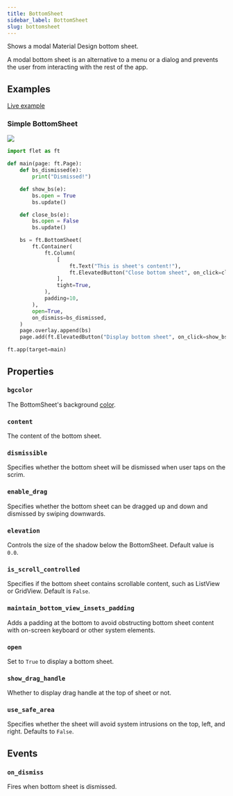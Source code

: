 ```yaml
---
title: BottomSheet
sidebar_label: BottomSheet
slug: bottomsheet
---
```


Shows a modal Material Design bottom sheet.

A modal bottom sheet is an alternative to a menu or a dialog and prevents the user from interacting with the rest of the app.

## Examples

[Live example](https://flet-controls-gallery.fly.dev/dialogs/bottomsheet)

### Simple BottomSheet

<img src="/img/docs/controls/bottom-sheet/bottom-sheet-sample.gif" className="screenshot-30"/>

```python
import flet as ft

def main(page: ft.Page):
    def bs_dismissed(e):
        print("Dismissed!")

    def show_bs(e):
        bs.open = True
        bs.update()

    def close_bs(e):
        bs.open = False
        bs.update()

    bs = ft.BottomSheet(
        ft.Container(
            ft.Column(
                [
                    ft.Text("This is sheet's content!"),
                    ft.ElevatedButton("Close bottom sheet", on_click=close_bs),
                ],
                tight=True,
            ),
            padding=10,
        ),
        open=True,
        on_dismiss=bs_dismissed,
    )
    page.overlay.append(bs)
    page.add(ft.ElevatedButton("Display bottom sheet", on_click=show_bs))

ft.app(target=main)
```

## Properties

### `bgcolor`

The BottomSheet's background [color](/docs/guides/python/colors).

### `content`

The content of the bottom sheet.

### `dismissible`

Specifies whether the bottom sheet will be dismissed when user taps on the scrim.

### `enable_drag`

Specifies whether the bottom sheet can be dragged up and down and dismissed by swiping downwards.

### `elevation`

Controls the size of the shadow below the BottomSheet. Default value is `0.0`.

### `is_scroll_controlled`

Specifies if the bottom sheet contains scrollable content, such as ListView or GridView. Default is `False`.

### `maintain_bottom_view_insets_padding`

Adds a padding at the bottom to avoid obstructing bottom sheet content with on-screen keyboard or other system elements.

### `open`

Set to `True` to display a bottom sheet.

### `show_drag_handle`

Whether to display drag handle at the top of sheet or not.

### `use_safe_area`

Specifies whether the sheet will avoid system intrusions on the top, left, and right. Defaults to `False`.

## Events

### `on_dismiss`

Fires when bottom sheet is dismissed.
